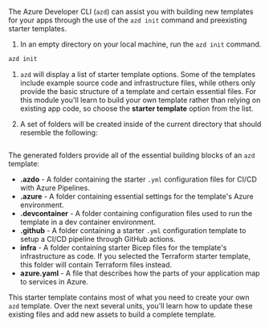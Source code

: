 The Azure Developer CLI (`azd`) can assist you with building new templates for your apps through the use of the `azd init` command and preexisting starter templates.

1. In an empty directory on your local machine, run the `azd init` command.

```bash
azd init
```

1. `azd` will display a list of starter template options. Some of the templates include example source code and infrastructure files, while others only provide the basic structure of a template and certain essential files. For this module you'll learn to build your own template rather than relying on existing app code, so choose the **starter template** option from the list.

1. A set of folders will be created inside of the current directory that should resemble the following:

<image>

The generated folders provide all of the essential building blocks of an `azd` template:

* **.azdo** - A folder containing the starter `.yml` configuration files for CI/CD with Azure Pipelines.
* **.azure** - A folder containing essential settings for the template's Azure environment.
* **.devcontainer** - A folder containing configuration files used to run the template in a dev container environment.
* **.github** - A folder containing a starter `.yml` configuration template to setup a CI/CD pipeline through GitHub actions.
* **infra** - A folder containing starter Bicep files for the template's infrastructure as code. If you selected the Terraform starter template, this folder will contain Terraform files instead.
* **azure.yaml** - A file that describes how the parts of your application map to services in Azure.

This starter template contains most of what you need to create your own `azd` template. Over the next several units, you'll learn how to update these existing files and add new assets to build a complete template.
